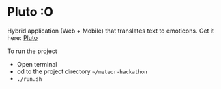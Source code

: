 Pluto :O
===============
Hybrid application (Web + Mobile) that translates text to emoticons.
Get it here: [Pluto](http://meteorpluto.instapage.com)

To run the project
- Open terminal
- cd to the project directory ```~/meteor-hackathon```
- ```./run.sh```
